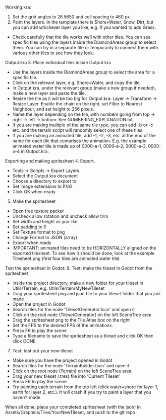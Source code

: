 Working.kra:
1. Set the grid angles to 26.5650 and cell spacing to 460 px
2. Paint the layers. In the template there is Shore+Water, Snow, Dirt, but you can add whichever layer you like, e.g. if you wanted to add Grass.
- Check carefully that the tile works well with other tiles. You can see specific tiles using the layers inside the DiamondAreas group to select them. You can try in a separate file or temporarily to connect them with various other tiles to see how they look.

Output.kra
3. Place individual tiles inside Output.kra
- Use the layers inside the DiamondAreas group to select the area for a specific tile.
- Click on the relevant layer, e.g. Shore+Water, and copy the tile.
- In Output.kra, under the relevant group (make a new group if needed), make a new layer and paste the tile.
- Resize the tile as it will be too big for Output.kra: Layer -> Transform -> Resize Layer. Enable the chain on the right, set Filter to Nearest Neighbour, and set height to 256 pixels.
- Name the layer depending on the tile, with numbers going from top -> right -> left -> bottom. See NUMBERING_EXPLANATION.txt.
- If you are making multiple of the same tile type, you can add -b or -c etc. and the terrain script will randomly select one of these tiles.
- If you are making an animated tile, add -1, -2, -3, etc. at the end of the name for each tile that comprises the animation. E.g. the example animated water tile is made up of 0000-a-1, 0000-a-2, 0000-a-3, 0000-a-4 in Output.kra.

Exporting and making spritesheet
4. Export.
- Tools -> Scripts -> Export Layers
- Select the Output.kra document
- Choose a directory to export to
- Set image extensions to PNG
- Click OK when ready
5. Make the spritesheet
- Open free texture packer
- Uncheck allow rotation and uncheck allow trim
- Set width and height as you like
- Set padding to 0
- Set Texture format to png
- Change Format to JSON (array)
- Export when ready
- IMPORTANT: animated tiles need to be HORIZONTALLY aligned on the exported tilesheet. To see how it should be done, look at the example Tilesheet.png (first four tiles are animated water tile)

Test the spritesheet in Godot:
6. Test: make the tileset in Godot from the spritesheet
- Inside the project directory, make a new folder for your tileset in Utils/Terrain, e.g. Utils/Terrain/MyNewTileset
- Drag your spritesheet png and json file to your tileset folder that you just made
- Open the project in Godot
- Search files for the node 'TilesetGenerator.tscn' and open it
- Click on the root node (TilesetGenerator) on the left SceneTree area
- Drag the spritesheet png to the Tile Atlas box on the right
- Set the FPS to the desired FPS of the animations.
- Press F6 to play the scene
- Type a filename to save the spritesheet as a tileset and click OK then click DONE
7. Test: test out your new tileset
- Make sure you have the project opened in Godot
- Search files for the node 'TerrainBuilder.tscn' and open it
- Click on the root node (Terrain) on the left SceneTree area
- Drag your new tileset (.tres) file into 'Current Tileset'
- Press F6 to play the scene
- Try painting each terrain from the top left (click water+shore for layer 1, earth for layer 2, etc.). It will crash if you try to paint a layer that you haven't made.

When all done, place your completed spritesheet (with the json) in Assets/Graphics/Tiles/YourNewTileset, and push to the git repo